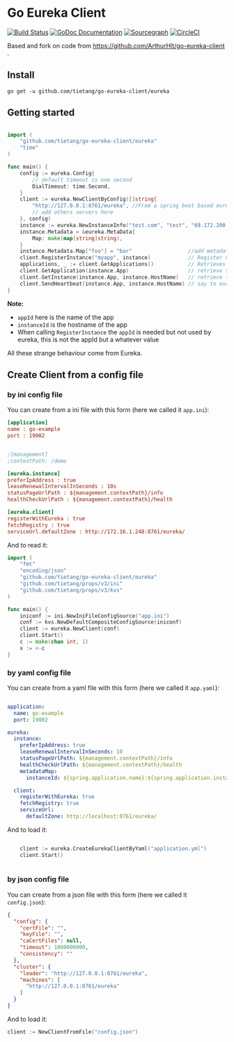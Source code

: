 Go Eureka Client
================
[![Build Status](https://travis-ci.org/tietang/go-eureka-client.svg?branch=master)](https://travis-ci.org/tietang/go-eureka-client)
[![GoDoc Documentation](http://godoc.org/github.com/tietang/go-eureka-client?status.png)](<https://godoc.org/github.com/tietang/go-eureka-client>)
[![Sourcegraph](https://sourcegraph.com/github.com/tietang/go-eureka-client/-/badge.svg)](https://sourcegraph.com/github.com/tietang/go-eureka-client?badge)
[![CircleCI](https://circleci.com/gh/tietang/go-eureka-client.svg?style=svg)](https://circleci.com/gh/tietang/go-eureka-client)


Based and fork on code from https://github.com/ArthurHlt/go-eureka-client .
## Install
```shell
go get -u github.com/tietang/go-eureka-client/eureka 
```

## Getting started

```go

import (
	"github.com/tietang/go-eureka-client/eureka"
	"time"
)

func main() {
	config := eureka.Config{
		// default timeout is one second
		DialTimeout: time.Second,
	}
	client := eureka.NewClientByConfig([]string{
		"http://127.0.0.1:8761/eureka", //From a spring boot based eureka server
		// add others servers here
	}, config)
	instance := eureka.NewInstanceInfo("test.com", "test", "69.172.200.235", 80, 30, false) //Create a new instance to register
	instance.Metadata = &eureka.MetaData{
		Map: make(map[string]string),
	}
	instance.Metadata.Map["foo"] = "bar"                  //add metadata for example
	client.RegisterInstance("myapp", instance)            // Register new instance in your eureka(s)
	applications, _ := client.GetApplications()           // Retrieves all applications from eureka server(s)
	client.GetApplication(instance.App)                   // retrieve the application "test"
	client.GetInstance(instance.App, instance.HostName)   // retrieve the instance from "test.com" inside "test"" app
	client.SendHeartbeat(instance.App, instance.HostName) // say to eureka that your app is alive (here you must send heartbeat before 30 sec)
}
```

**Note:**
- `appId` here is the name of the app
- `instanceId` is the hostname of the app
- When calling `RegisterInstance` the `appId` is needed but not used by eureka, this is not the appId but a whatever value

All these strange behaviour come from Eureka.

## Create Client from a config file

### by ini config file

You can create from a ini file with this form (here we called it `app.ini`):

```ini
[application]
name : go-example
port : 19002


;[management]
;contextPath: /demo

[eureka.instance]
preferIpAddress : true
leaseRenewalIntervalInSeconds : 10s
statusPageUrlPath : ${management.contextPath}/info
healthCheckUrlPath : ${management.contextPath}/health

[eureka.client]
registerWithEureka : true
fetchRegistry : true
serviceUrl.defaultZone : http://172.16.1.248:8761/eureka/

```
And to read it:

```go
import (
    "fmt"
    "encoding/json"
    "github.com/tietang/go-eureka-client/eureka"
    "github.com/tietang/props/v3/ini"
    "github.com/tietang/props/v3/kvs"
)

func main() {
    iniconf := ini.NewIniFileConfigSource("app.ini")
    conf := kvs.NewDefaultCompositeConfigSource(iniconf)
    client := eureka.NewClient(conf)
    client.Start()
    c := make(chan int, 1)
    x := <-c
}

```

### by yaml config file

You can create from a yaml file with this form (here we called it `app.yaml`):

```yaml

application:
  name: go-example
  port: 19002

eureka:
  instance:
    preferIpAddress: true
    leaseRenewalIntervalInSeconds: 10
    statusPageUrlPath: ${management.contextPath}/info
    healthCheckUrlPath: ${management.contextPath}/health
    metadataMap:
      instanceId: ${spring.application.name}:${spring.application.instance_id:${server.port}}

  client:
    registerWithEureka: true
    fetchRegistry: true
    serviceUrl:
      defaultZone: http://localhost:8761/eureka/
```
And to load it:

```go

	client := eureka.CreateEurekaClientByYaml("application.yml")
	client.Start()
	
```



### by json config file

You can create from a json file with this form (here we called it `config.json`):

```json
{
  "config": {
    "certFile": "",
    "keyFile": "",
    "caCertFiles": null,
    "timeout": 1000000000,
    "consistency": ""
  },
  "cluster": {
    "leader": "http://127.0.0.1:8761/eureka",
    "machines": [
      "http://127.0.0.1:8761/eureka"
    ]
  }
}
```

And to load it:

```go
client := NewClientFromFile("config.json")
```
